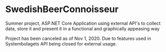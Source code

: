 # SwedishBeerConnoisseur
Summer project, ASP.NET Core Application using external API's to collect data, store it and present it in a functional and graphically appeasing way

Project has been canceled as of Nov 1, 2020. Due to features used in Systembolagets API being closed for external usage.
